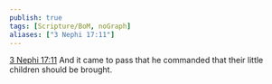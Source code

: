 ```yaml
---
publish: true
tags: [Scripture/BoM, noGraph]
aliases: ["3 Nephi 17:11"]
---
```

[3 Nephi 17:11](https://churchofjesuschrist.org/study/scriptures/bofm/3-ne/17?lang=eng&id=p11#p11) And it came to pass that he commanded that their little children should be brought.
